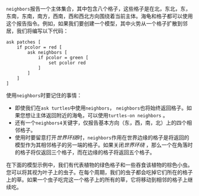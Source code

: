 ﻿`neighbors`报告一个主体集合，其中包含八个格子，这些格子是在北，东北，东，东南，东南，南方，西南，西和西北方向围绕着当前主体。海龟和格子都可以使用这个报告指令。例如，如果我们要创建一个模型，其中火势从一个格子扩散到邻居，我们将编写以下代码：



```
ask patches [
	if pcolor = red [
		ask neighbors [
			if pcolor = green [
				set pcolor red
			]
		]
	]
]
```


使用`neighbors`时要记住的事情：

- 即使我们在`ask turtles`中使用`neighbors`， `neighbors`也将始终返回格子。如果您想让主体返回附近的海龟，可以使用`turtles-on neighbors` 。
- 还有一个`neighbors4`关键字，仅报告基本方向（东，西，南，北）上的四个相邻格子。
- 使用时要留意打开*世界环绕*时，`neighbors`作用在世界边缘的格子是将返回的模型作为其相邻格子的另一端的格子。如果关闭*世界环绕* ，那么一个在角落时的格子将仅返回三个格子，而在边缘的格子将返回五个格子。


在下面的模型示例中，我们有代表植物的绿色格子和一些吞食该植物的棕色小虫。您可以将其视为叶子上的虫子。在每个周期，我们的虫子都会吃掉它们所在的格子上的草。如果一个虫子吃完这一个格子上的所有的草，它将移动到相邻的格子上继续吃。
